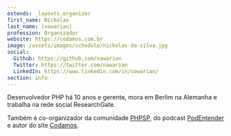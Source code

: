 ```yaml
---
extends: _layouts.organizer
first_name: Níckolas
last_name: (nawarian)
profession: Organizador
website: https://codamos.com.br
image: /assets/images/schedule/nickolas-da-silva.jpg
social:
  Github: https://github.com/nawarian
  Twitter: https://twitter.com/nawarian
  LinkedIn: https://www.linkedin.com/in/nawarian/
section: info
---
```


Desenvolvedor PHP há 10 anos e gerente, mora em Berlim na Alemanha e trabalha na rede social ResearchGate.

Também é co-organizador da comunidade [PHPSP](https://phpsp.org.br/), do podcast [PodEntender](https://podentender.com.br/) e autor do site [Codamos](https://codamos.com.br/).

